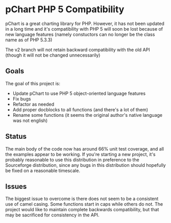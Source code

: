 pChart PHP 5 Compatibility
==========================

pChart is a great charting library for PHP. 
However, it has not been updated in a long time and it's compatibility
with PHP 5 will soon be lost because of new language features 
(namely constuctors can no longer be the class name as of PHP 5.3.3)

The v2 branch will not retain backward compatibility with the old API
(though it will not be changed unnecessarily)

## Goals

The goal of this project is:

* Update pChart to use PHP 5 object-oriented language features
* Fix bugs
* Refactor as needed
* Add proper docblocks to all functions (and there's a lot of them)
* Rename some functions (it seems the original author's native language was not english)
 
## Status

The main body of the code now has around 66% unit test coverage, and
all the examples appear to be working. If you're starting a new
project, it's probably reasonable to use this distribution in
preference to the Sourceforge distribution, since any bugs in this
distribution should hopefully be fixed on a reasonable timescale.

## Issues

The biggest issue to overcome is there does not seem to be a consistent use of camel casing.  Some functions start in caps
while others do not.  The project would like to maintain complete backwards compatibility, but that may be sacrificed for
consistency in the API.
 
